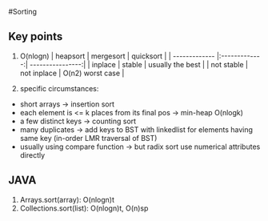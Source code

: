 #Sorting

## Key points
1. O(nlogn)
| heapsort      | mergesort     | quicksort        |
| ------------- |:-------------:| ----------------:|
| inplace       | stable        | usually the best |
| not stable    | not inplace   | O(n2) worst case |

2. specific circumstances:
* short arrays -> insertion sort
* each element is <= k places from its final pos -> min-heap O(nlogk)
* a few distinct keys -> counting sort
* many duplicates -> add keys to BST with linkedlist for elements having same key (in-order LMR traversal of BST)
* usually using compare function -> but radix sort use numerical attributes directly

## JAVA
1. Arrays.sort(array): O(nlogn)t
2. Collections.sort(list): O(nlogn)t, O(n)sp

